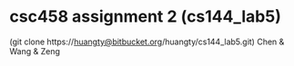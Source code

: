 # csc458 assignment 2 (cs144_lab5)
(git clone https://huangty@bitbucket.org/huangty/cs144_lab5.git)
Chen & Wang & Zeng


